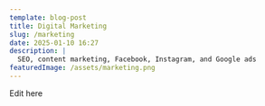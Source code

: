 ```yaml
---
template: blog-post
title: Digital Marketing
slug: /marketing
date: 2025-01-10 16:27
description: |
  SEO, content marketing, Facebook, Instagram, and Google ads
featuredImage: /assets/marketing.png
---
```


E﻿dit here
